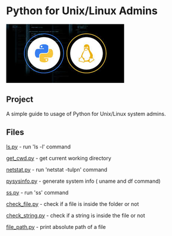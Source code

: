 # Python for Unix/Linux Admins
![Alt text](img/pythonlinux.jpg?raw=true "Title")

## Project

A simple guide to usage of Python for Unix/Linux system admins. 

## Files

[ls.py](ls.py) - run 'ls -l' command

[get_cwd.py](get_cwd.py) - get current working directory

[netstat.py](netstat.py) - run 'netstat -tulpn' command

[pysysinfo.py](pysysinfo.py) - generate system info ( uname and df command)

[ss.py](ss.py) - run 'ss' command

[check_file.py](check_file.py) - check if a file is inside the folder or not

[check_string.py](check_string.py) - check if a string is inside the file or not

[file_path.py](file_path.py) - print absolute path of a file